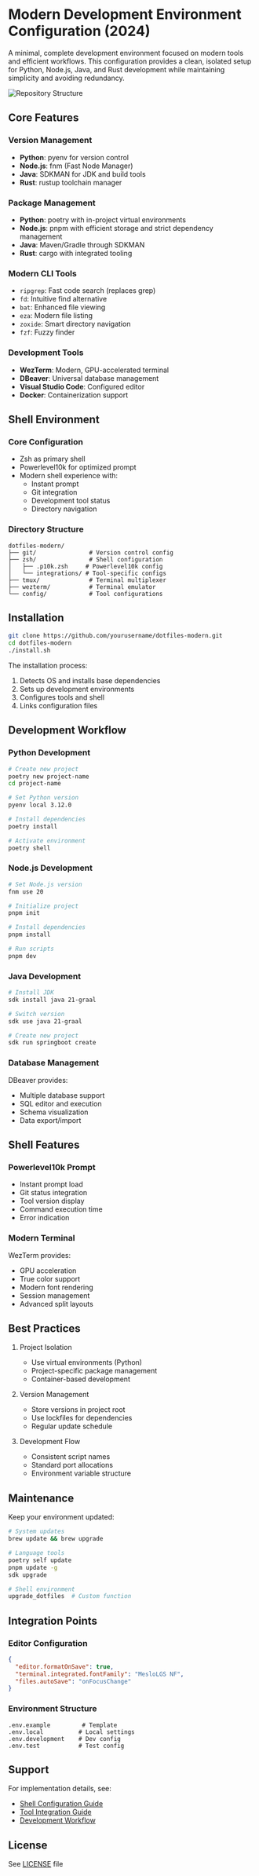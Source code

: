 # Modern Development Environment Configuration (2024)

A minimal, complete development environment focused on modern tools and efficient workflows. This configuration provides a clean, isolated setup for Python, Node.js, Java, and Rust development while maintaining simplicity and avoiding redundancy.

![Repository Structure](./diagrams/structure.png)

## Core Features

### Version Management
- **Python**: pyenv for version control
- **Node.js**: fnm (Fast Node Manager)
- **Java**: SDKMAN for JDK and build tools
- **Rust**: rustup toolchain manager

### Package Management
- **Python**: poetry with in-project virtual environments
- **Node.js**: pnpm with efficient storage and strict dependency management
- **Java**: Maven/Gradle through SDKMAN
- **Rust**: cargo with integrated tooling

### Modern CLI Tools
- `ripgrep`: Fast code search (replaces grep)
- `fd`: Intuitive find alternative
- `bat`: Enhanced file viewing
- `eza`: Modern file listing
- `zoxide`: Smart directory navigation
- `fzf`: Fuzzy finder

### Development Tools
- **WezTerm**: Modern, GPU-accelerated terminal
- **DBeaver**: Universal database management
- **Visual Studio Code**: Configured editor
- **Docker**: Containerization support

## Shell Environment

### Core Configuration
- Zsh as primary shell
- Powerlevel10k for optimized prompt
- Modern shell experience with:
  - Instant prompt
  - Git integration
  - Development tool status
  - Directory navigation

### Directory Structure
```
dotfiles-modern/
├── git/               # Version control config
├── zsh/               # Shell configuration
│   ├── .p10k.zsh     # Powerlevel10k config
│   └── integrations/ # Tool-specific configs
├── tmux/              # Terminal multiplexer
├── wezterm/           # Terminal emulator
└── config/            # Tool configurations
```

## Installation

```bash
git clone https://github.com/yourusername/dotfiles-modern.git
cd dotfiles-modern
./install.sh
```

The installation process:
1. Detects OS and installs base dependencies
2. Sets up development environments
3. Configures tools and shell
4. Links configuration files

## Development Workflow

### Python Development
```bash
# Create new project
poetry new project-name
cd project-name

# Set Python version
pyenv local 3.12.0

# Install dependencies
poetry install

# Activate environment
poetry shell
```

### Node.js Development
```bash
# Set Node.js version
fnm use 20

# Initialize project
pnpm init

# Install dependencies
pnpm install

# Run scripts
pnpm dev
```

### Java Development
```bash
# Install JDK
sdk install java 21-graal

# Switch version
sdk use java 21-graal

# Create new project
sdk run springboot create
```

### Database Management
DBeaver provides:
- Multiple database support
- SQL editor and execution
- Schema visualization
- Data export/import

## Shell Features

### Powerlevel10k Prompt
- Instant prompt load
- Git status integration
- Tool version display
- Command execution time
- Error indication

### Modern Terminal
WezTerm provides:
- GPU acceleration
- True color support
- Modern font rendering
- Session management
- Advanced split layouts

## Best Practices

1. Project Isolation
   - Use virtual environments (Python)
   - Project-specific package management
   - Container-based development

2. Version Management
   - Store versions in project root
   - Use lockfiles for dependencies
   - Regular update schedule

3. Development Flow
   - Consistent script names
   - Standard port allocations
   - Environment variable structure

## Maintenance

Keep your environment updated:

```bash
# System updates
brew update && brew upgrade

# Language tools
poetry self update
pnpm update -g
sdk upgrade

# Shell environment
upgrade_dotfiles  # Custom function
```

## Integration Points

### Editor Configuration
```json
{
  "editor.formatOnSave": true,
  "terminal.integrated.fontFamily": "MesloLGS NF",
  "files.autoSave": "onFocusChange"
}
```

### Environment Structure
```
.env.example         # Template
.env.local          # Local settings
.env.development    # Dev config
.env.test           # Test config
```

## Support

For implementation details, see:
- [Shell Configuration Guide](docs/shell.md)
- [Tool Integration Guide](docs/integration.md)
- [Development Workflow](docs/workflow.md)

## License

See [LICENSE](LICENSE) file